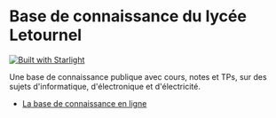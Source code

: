 # Base de connaissance du lycée Letournel

[![Built with Starlight](https://astro.badg.es/v2/built-with-starlight/tiny.svg)](https://starlight.astro.build)

Une base de connaissance publique avec cours, notes et TPs, sur des sujets d'informatique, d'électronique et d'électricité.

- [La base de connaissance en ligne](https://spmsn.github.io/doc/)